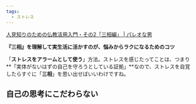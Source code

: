 ```yaml
---
tags:
  - ストレス
---
```

[人見知りのための仏教活用入門・その2「三相編」 | パレオな男](https://yuchrszk.blogspot.com/2014/02/2.html)

**『三相』を理解して実生活に活かすのが、悩みからラクになるためのコツ**


「**ストレスをアラームとして使う**」方法。ストレスを感じたってことは、つまり**「実体がないはずの自己を守ろうとしている証拠」**なので、ストレスを自覚したらすぐに「**三相**」を思い出せばいいわけですね。


## 自己の思考にこだわらない

